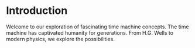# Introduction

Welcome to our exploration of fascinating time machine concepts.
The time machine has captivated humanity for generations.
From H.G. Wells to modern physics, we explore the possibilities.
